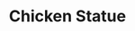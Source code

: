 ---
templateKey: blog-post
featuredpost: false
featuredimage: /assets/Chicken_Statue.png
title: Chicken Statue
description: Artifacts
testfield: 226
---